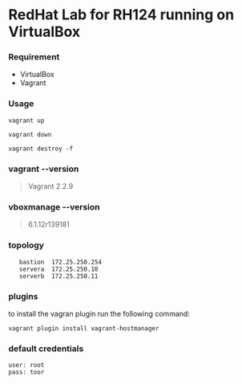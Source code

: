 
# RedHat Lab for RH124 running on VirtualBox

### Requirement

+  VirtualBox
+  Vagrant

### Usage

```
vagrant up

vagrant down

vagrant destroy -f
```

### vagrant --version

> Vagrant 2.2.9

### vboxmanage --version

> 6.1.12r139181

### topology

```    
   bastion	172.25.250.254
   servera	172.25.250.10
   serverb	172.25.250.11
```

### plugins
to install the vagran plugin run the following command:

```
vagrant plugin install vagrant-hostmanager
```

### default credentials

```
user: root
pass: toor
```